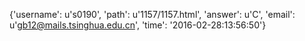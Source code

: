 {'username': u's0190', 'path': u'1157/1157.html', 'answer': u'C', 'email': u'gb12@mails.tsinghua.edu.cn', 'time': '2016-02-28:13:56:50'}